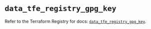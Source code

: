 # `data_tfe_registry_gpg_key`

Refer to the Terraform Registry for docs: [`data_tfe_registry_gpg_key`](https://registry.terraform.io/providers/hashicorp/tfe/0.65.2/docs/data-sources/registry_gpg_key).
